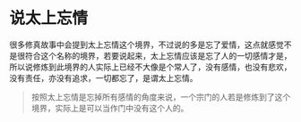 # 说太上忘情

很多修真故事中会提到太上忘情这个境界，不过说的多是忘了爱情，这点就感觉不是很符合这个名称的境界，若要说起来，太上忘情应该是忘了人的一切感情才是，所以说修炼到此境界的人实际上已经不大像是个常人了，没有感情，也没有悲欢，没有责任，亦没有追求，一切都忘了，是谓太上忘情。

> 按照太上忘情是忘掉所有感情的角度来说，一个宗门的人若是修炼到了这个境界，实际上是可以当作门中没有这个人的。
